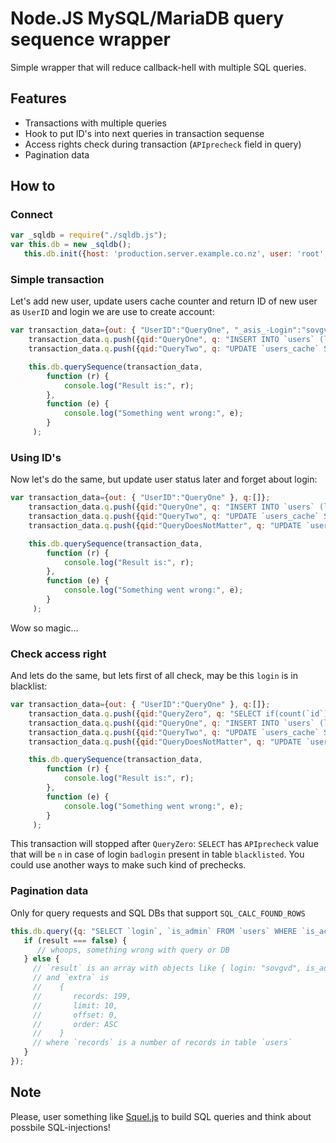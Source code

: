 # Node.JS MySQL/MariaDB query sequence wrapper

Simple wrapper that will reduce callback-hell with multiple SQL queries.

## Features
 - Transactions with multiple queries
 - Hook to put ID's into next queries in transaction sequense
 - Access rights check during transaction (`APIprecheck` field in query)
 - Pagination data

## How to

### Connect
```js
var _sqldb = require("./sqldb.js");
var this.db = new _sqldb();
   this.db.init({host: 'production.server.example.co.nz', user: 'root', password: 'wowBestUserForThisDB', db: 'productiondb'});
```

### Simple transaction
Let's add new user, update users cache counter and return ID of new user as `UserID` and login we are use to create account:
```js
var transaction_data={out: { "UserID":"QueryOne", "_asis_-Login":"sovgvd" }, q:[]};
    transaction_data.q.push({qid:"QueryOne", q: "INSERT INTO `users` (login, password, is_admin) VALUES ('sovgvd', 'supersecret', 1);"});
    transaction_data.q.push({qid:"QueryTwo", q: "UPDATE `users_cache` SET value=value+1 WHERE `key`='users_counter';"});

    this.db.querySequence(transaction_data, 
        function (r) { 
            console.log("Result is:", r);
        },
        function (e) { 
            console.log("Something went wrong:", e);
        }
     );
```

### Using ID's
Now let's do the same, but update user status later and forget about login:
```js
var transaction_data={out: { "UserID":"QueryOne" }, q:[]};
    transaction_data.q.push({qid:"QueryOne", q: "INSERT INTO `users` (login, password) VALUES ('sovgvd', 'supersecret');"});
    transaction_data.q.push({qid:"QueryTwo", q: "UPDATE `users_cache` SET value=value+1 WHERE `key`='users_counter';"});
    transaction_data.q.push({qid:"QueryDoesNotMatter", q: "UPDATE `users` SET `is_admin`=1 WHERE `UserID`=_insertID.QueryOne;"});

    this.db.querySequence(transaction_data, 
        function (r) { 
            console.log("Result is:", r);
        },
        function (e) { 
            console.log("Something went wrong:", e);
        }
     );
```
Wow so magic...

### Check access right
And lets do the same, but lets first of all check, may be this `login` is in blacklist:
```js
var transaction_data={out: { "UserID":"QueryOne" }, q:[]};
    transaction_data.q.push({qid:"QueryZero", q: "SELECT if(count(`id`)>0,"y","n") APIprecheck FROM `blacklisted` WHERE `login`='badlogin'"});
    transaction_data.q.push({qid:"QueryOne", q: "INSERT INTO `users` (login, password) VALUES ('badlogin', 'qwerty');"});
    transaction_data.q.push({qid:"QueryTwo", q: "UPDATE `users_cache` SET value=value+1 WHERE `key`='users_counter';"});
    transaction_data.q.push({qid:"QueryDoesNotMatter", q: "UPDATE `users` SET `is_admin`=1 WHERE `UserID`=_insertID.QueryOne;"});

    this.db.querySequence(transaction_data, 
        function (r) { 
            console.log("Result is:", r);
        },
        function (e) { 
            console.log("Something went wrong:", e);
        }
     );
```
This transaction will stopped after `QueryZero`: `SELECT` has `APIprecheck` value that will be `n` in case of login `badlogin` present in table `blacklisted`. You could use another ways to make such kind of prechecks.

### Pagination data
Only for query requests and SQL DBs that support `SQL_CALC_FOUND_ROWS`
```js
this.db.query({q: "SELECT `login`, `is_admin` FROM `users` WHERE `is_active`=? ORDER BY `login` LIMIT 0,10", d: [ '1' ] }, function ( result, insertedID, extra ) {
   if (result === false) {
      // whoops, something wrong with query or DB
   } else {
     // `result` is an array with objects like { login: "sovgvd", is_admin: "1" } 
     // and `extra` is 
     //    {
     //       records: 199,
     //       limit: 10,
     //       offset: 0,
     //       order: ASC
     //    }
     // where `records` is a number of records in table `users`
   }
});
```

## Note
Please, user something like [Squel.js](https://hiddentao.com/squel/) to build SQL queries and think about possbile SQL-injections!
